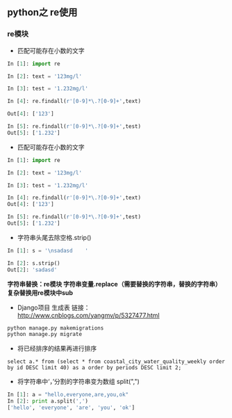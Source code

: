 ## python之 re使用

###  re模块

 - 匹配可能存在小数的文字
```python
In [1]: import re

In [2]: text = '123mg/l'

In [3]: test = '1.232mg/l'

In [4]: re.findall(r'[0-9]*\.?[0-9]+',text)

Out[4]: ['123']

In [5]: re.findall(r'[0-9]*\.?[0-9]+',test)
Out[5]: ['1.232']
```

- 匹配可能存在小数的文字
```python
In [1]: import re

In [2]: text = '123mg/l'

In [3]: test = '1.232mg/l'

In [4]: re.findall(r'[0-9]*\.?[0-9]+',text)
Out[4]: ['123']

In [5]: re.findall(r'[0-9]*\.?[0-9]+',test)
Out[5]: ['1.232']
```


 -  字符串头尾去除空格.strip()
```python
In [1]: s = '\nsadasd    '

In [2]: s.strip()
Out[2]: 'sadasd'
```


**字符串替换：re模块
字符串变量.replace（需要替换的字符串，替换的字符串）
复杂替换用re模块中sub**

- Django项目 生成表 链接：http://www.cnblogs.com/yangmv/p/5327477.html
```bash
python manage.py makemigrations
python manage.py migrate
```

- 将已经排序的结果再进行排序
```mysql
select a.* from (select * from coastal_city_water_quality_weekly order by id DESC limit 40) as a order by periods DESC limit 2;
```

- 将字符串中‘，’分割的字符串变为数组 split(",")
```python
In [1]: a = "hello,everyone,are,you,ok"
In [2]: print a.split(',')
['hello', 'everyone', 'are', 'you', 'ok']
```
